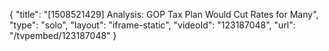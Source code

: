 {
    "title": "[1508521429] Analysis: GOP Tax Plan Would Cut Rates for Many",
    "type": "solo",
    "layout": "iframe-static",
    "videoId": "123187048",
    "url": "\/tvpembed\/123187048"
}